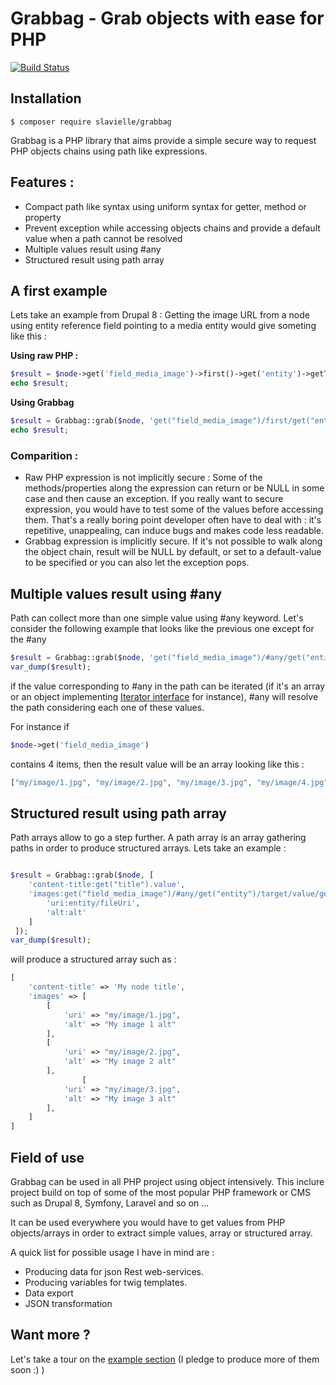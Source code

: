 # Grabbag - Grab objects with ease for PHP
[![Build Status](https://travis-ci.org/slavielle/grabbag.svg?branch=master)](https://travis-ci.org/slavielle/grabbag)

## Installation
```
$ composer require slavielle/grabbag
```

Grabbag is a PHP library that aims provide a simple secure way to request PHP objects chains using path like expressions.

## Features :
* Compact path like syntax using uniform syntax for getter, method or property
* Prevent exception while accessing objects chains and provide a default value when a path cannot be resolved
* Multiple values result using #any
* Structured result using path array

## A first example

Lets take an example from Drupal 8 : Getting the image URL from a node using entity reference field pointing to a media entity would give someting like this :

**Using raw PHP :**
```php
$result = $node->get('field_media_image')->first()->get('entity')->getTarget()->getValue()->get('field_image')->entity->getFileUri()
echo $result;
```

**Using Grabbag**
```php
$result = Grabbag::grab($node, 'get("field_media_image")/first/get("entity")/target/value/get("field_image")/entity/fileUri');
echo $result;
```

### Comparition : 
* Raw PHP expression is not implicitly secure : Some of the methods/properties along the expression can return or be NULL in some case and then cause an exception. If you really want to secure expression, you would have to test some of the values before accessing them. That's a really boring point developer often have to deal with : it's repetitive, unappealing, can induce bugs and makes code less readable. 
* Grabbag expression is implicitly secure. If it's not possible to walk along the object chain, result will be NULL by default, or set to a default-value to be specified or you can also let the exception pops.

## Multiple values result using #any

Path can collect more than one simple value using #any keyword.
Let's consider the following example that looks like the previous one except for the #any
```php
$result = Grabbag::grab($node, 'get("field_media_image")/#any/get("entity")/target/value/get("field_image")/entity/fileUri');
var_dump($result);
```
if the value corresponding to #any in the path can be iterated (if it's an array or an object implementing [Iterator interface](http://php.net/manual/en/class.iterator.php) for instance), #any will resolve the path considering each one of these values.

For instance if 
```php
$node->get('field_media_image') 
```
contains 4 items, then the result value will be an array looking like this : 
```php
["my/image/1.jpg", "my/image/2.jpg", "my/image/3.jpg", "my/image/4.jpg"]
```
## Structured result using path array
Path arrays allow to go a step further.
A path array is an array gathering paths in order to produce structured arrays.
Lets take an example : 

```php

$result = Grabbag::grab($node, [
    'content-title:get("title").value',
    'images:get("field_media_image")/#any/get("entity")/target/value/get("field_image")' => [
        'uri:entity/fileUri',
        'alt:alt'
    ]
 ]);
var_dump($result);
```
will produce a structured array such as : 
```php
[
    'content-title' => 'My node title', 
    'images' => [
        [
            'uri' => "my/image/1.jpg",
            'alt' => "My image 1 alt"
        ],
        [
            'uri' => "my/image/2.jpg",
            'alt' => "My image 2 alt"
        ],
                [
            'uri' => "my/image/3.jpg",
            'alt' => "My image 3 alt"
        ],
    ]
]
```
## Field of use

Grabbag can be used in all PHP project using object intensively. This inclure project build on top of some of the most popular PHP framework or CMS such as Drupal 8, Symfony, Laravel and so on ...

It can be used everywhere you would have to get values from PHP objects/arrays in order to extract simple values, array or structured array.

A quick list for possible usage I have in mind are : 
* Producing data for json Rest web-services.  
* Producing variables for twig templates.
* Data export
* JSON transformation

## Want more ?

Let's take a tour on the [example section](examples)
(I pledge to produce more of them soon :) )
